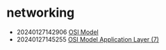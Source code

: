 # networking

* 20240127142906 [OSI Model](20240127142906.md)
* 20240127145255 [OSI Model Application Layer (7)](20240127145255.md)
